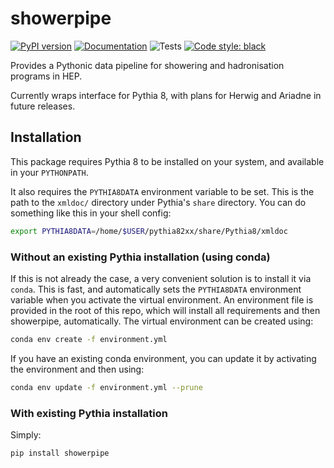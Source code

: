 # showerpipe

[![PyPI version](https://img.shields.io/pypi/v/showerpipe.svg)](https://pypi.org/project/showerpipe/)
[![Documentation](https://readthedocs.org/projects/showerpipe/badge/?version=latest)](https://showerpipe.readthedocs.io)
![Tests](https://github.com/jacanchaplais/showerpipe/actions/workflows/tests.yml/badge.svg)
[![Code style: black](https://img.shields.io/badge/code%20style-black-000000.svg)](https://github.com/psf/black)

Provides a Pythonic data pipeline for showering and hadronisation programs in
HEP.

Currently wraps interface for Pythia 8, with plans for Herwig and Ariadne in
future releases.

## Installation

This package requires Pythia 8 to be installed on your system, and available in
your `PYTHONPATH`.

It also requires the `PYTHIA8DATA` environment variable to be set. This is the
path to the `xmldoc/` directory under Pythia's `share` directory.
You can do something like this in your shell config:
```bash
export PYTHIA8DATA=/home/$USER/pythia82xx/share/Pythia8/xmldoc
```

### Without an existing Pythia installation (using conda)

If this is not already the case, a very convenient solution is to install it
via `conda`. This is fast, and automatically sets the `PYTHIA8DATA` environment
variable when you activate the virtual environment. An environment file is
provided in the root of this repo, which will install all requirements and then
showerpipe, automatically. The virtual environment can be created using:
```bash
conda env create -f environment.yml
```

If you have an existing conda environment, you can update it by activating the
environment and then using:
```bash
conda env update -f environment.yml --prune
```

### With existing Pythia installation

Simply:
```bash
pip install showerpipe
```

